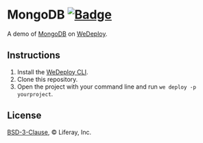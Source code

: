 # MongoDB [![Badge](https://img.shields.io/badge/built%20with-wedeploy-00d46a.svg?style=flat)](http://wedeploy.com)

A demo of [MongoDB](https://hub.docker.com/_/mongo/) on [WeDeploy](https://wedeploy.com/).

## Instructions

1. Install the [WeDeploy CLI](https://wedeploy.com/docs/intro/using-the-command-line/).
2. Clone this repository.
3. Open the project with your command line and run `we deploy -p yourproject`.

## License

[BSD-3-Clause](./LICENSE.md), © Liferay, Inc.

